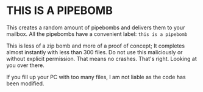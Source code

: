 # THIS IS A PIPEBOMB

This creates a random amount of pipebombs and delivers them to your mailbox.
All the pipebombs have a convenient label: `this is a pipebomb`

This is less of a zip bomb and more of a proof of concept; It completes almost instantly 
with less than 300 files. Do not use this maliciously or without explicit permission.
That means no crashes. That's right. Looking at you over there. 

If you fill up your PC with too many files, I am not liable as the code has been modified.